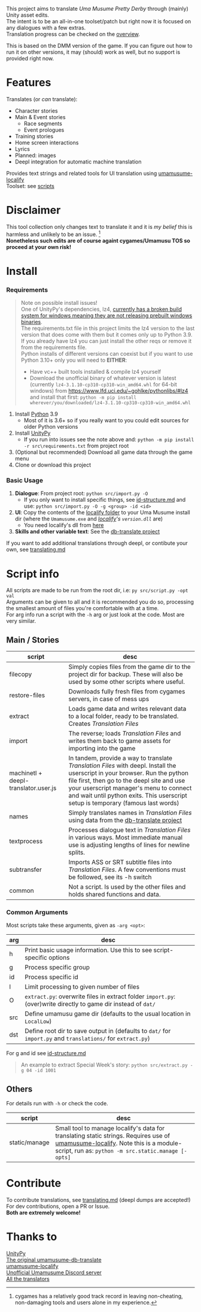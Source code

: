 This project aims to translate *Uma Musume Pretty Derby* through (mainly) Unity asset edits.  
The intent is to be an all-in-one toolset/patch but right now it is focused on any dialogues with a few extras.  
Translation progress can be checked on the [overview][tl-progress].

This is based on the DMM version of the game. If you can figure out how to run it on other versions, it may (should) work as well, but no support is provided right now.

# Features
Translates (or *can* translate):
- Character stories
- Main & Event stories
    - Race segments
    - Event prologues
- Training stories
- Home screen interactions
- Lyrics
- Planned: images
- Deepl integration for automatic machine translation

Provides text strings and related tools for UI translation using [umamusume-localify][]  
Toolset: see [scripts](#script-info)

# Disclaimer

This tool collection only changes text to translate it and it is *my belief* this is harmless and unlikely to be an issue. [^1]  
**Nonetheless such edits are of course againt cygames/Umamusu TOS so proceed at your own risk!**

[^1]: cygames has a relatively good track record in leaving non-cheating, non-damaging tools and users alone in my experience.

# Install 

### Requirements
> Note on possible install issues!  
> One of UnityPy's dependencies, lz4, [currently has a broken build system for windows meaning they are not releasing prebuilt windows binaries](https://github.com/python-lz4/python-lz4/issues/231).  
> The requirements.txt file in this project limits the lz4 version to the last version that does come with them but it comes only up to Python 3.9.
> If you already have lz4 you can just install the other reqs or remove it from the requirements file.  
> Python installs of different versions can coexist but if you want to use Python 3.10+ only you will need to **EITHER**:
> - Have vc++ built tools installed & compile lz4 yourself
> - Download the unofficial binary of whatever version is latest (currently `lz4‑3.1.10‑cp310‑cp310‑win_amd64.whl` for 64-bit windows) from https://www.lfd.uci.edu/~gohlke/pythonlibs/#lz4 and install that first: `python -m pip install wherever/you/downloaded/lz4‑3.1.10‑cp310‑cp310‑win_amd64.whl`

1. Install [Python](https://www.python.org/downloads/) 3.9
    - Most of it is 3.6+ so if you really want to you could edit sources for older Python versions
1. Install [UnityPy][]
    - If you run into issues see the note above and: `python -m pip install -r src\requirements.txt` from project root 
1. (Optional but recommended) Download all game data through the game menu
1. Clone or download this project

### Basic Usage
1. **Dialogue**: From project root: `python src/import.py -O`
    - If you only want to install specific things, see [id-structure.md](id-structure.md) and use: `python src/import.py -O -g <group> -id <id>`
1. **UI**: Copy the contents of the [localify folder](localify) to your Uma Musume install dir (where the `Umamusume.exe` and *[localify][umamusume-localify]'s `version.dll`* are)
    - You need localify's dll from [here](https://github.com/GEEKiDoS/umamusume-localify/releases/tag/test6)
1. **Skills and other variable text**: See the [db-translate project]

If you want to add additional translations through deepl, or contibute your own, see [translating.md](translating.md)

# Script info

All scripts are made to be run from the root dir, i.e: `py src/script.py -opt val`  
Arguments can be given to all and it is recommended you do so, processing the smallest amount of files you're comfortable with at a time.  
For arg info run a script with the `-h` arg or just look at the code. Most are very similar.

## Main / Stories

script | desc
---|---
filecopy | Simply copies files from the game dir to the project dir for backup. These will also be used by some other scripts where useful.
restore-files | Downloads fully fresh files from cygames servers, in case of mess ups
extract | Loads game data and writes relevant data to a local folder, ready to be translated. Creates *Translation Files*
import | The reverse; loads *Translation Files* and writes them back to game assets for importing into the game
machinetl + deepl-translator.user.js | In tandem, provide a way to translate *Translation Files* with deepl. Install the userscript in your browser. Run the python file first, then go to the deepl site and use your userscript manager's menu to connect and wait until python exits. This userscript setup is temporary (famous last words)
names | Simply translates names in *Translation Files* using data from the [db-translate project][]
textprocess | Processes dialogue text in *Translation Files* in various ways. Most immediate manual use is adjusting lengths of lines for newline splits.
subtransfer | Imports ASS or SRT subtitle files into *Translation Files*. A few conventions must be followed, see its -h switch
common | Not a script. Is used by the other files and holds shared functions and data.

### Common Arguments
Most scripts take these arguments, given as `-arg <opt>`:

arg|desc
---|---
h | Print basic usage information. Use this to see script-specific options
g | Process specific group
id | Process specific id
l | Limit processing to given number of files
O | `extract.py`: overwrite files in extract folder `import.py`: (over)write directly to game dir instead of `dat/`
src | Define umamusu game dir (defaults to the usual location in `LocalLow`)
dst | Define root dir to save output in (defaults to `dat/` for `import.py` and `translations/` for `extract.py`)

For g and id see [id-structure.md](id-structure.md)

> An example to extract Special Week's story: `python src/extract.py -g 04 -id 1001`

## Others

For details run with `-h` or check the code.

script | desc
---|---
static/manage | Small tool to manage localify's data for translating static strings. Requires use of [umamusume-localify][]. Note this is a module-script, run as: `python -m src.static.manage [-opts]`

# Contribute

To contribute translations, see [translating.md](translating.md) (deepl dumps are accepted!)  
For dev contributions, open a PR or Issue.  
**Both are extremely welcome!**

# Thanks to

[UnityPy][]  
[The original umamusume-db-translate](https://github.com/FabulousCupcake/umamusume-db-translate)  
[umamusume-localify][]  
[Unofficial Umamusume Discord server](https://discord.gg/umamusume)  
[All the translators][tl-progress]

[UnityPy]: https://github.com/K0lb3/UnityPy
[umamusume-localify]: https://github.com/GEEKiDoS/umamusume-localify
[db-translate project]: https://github.com/noccu/umamusume-db-translate

[tl-progress]: tl-progress.md